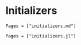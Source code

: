 # Initializers

```@index
Pages = ["initializers.md"]
```

```@autodocs
Pages = ["initializers.jl"]
```
